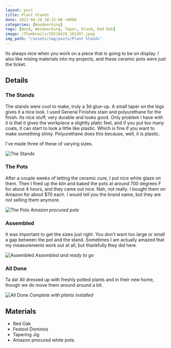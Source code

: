 ```yaml
---
layout: post
title: Plant Stands
date: 2021-04-28 18:32:00 +0800
categories: [Woodworking]
tags: [Wood, Woodworking, Taper, Stand, Red Oak]
image: /Thumbnails/20210428_181207.jpeg
img_path: "/assets/img/posts/Plant Stands"
---
```


Its always nice when you work on a piece that is going to be on display.  I also like mixing materials into my projects, and these ceramic pots were just the ticket.

## Details

### The Stands

The stands were cool to make, truly a 3d glue-up.  A small taper on the legs gives it a nice look.  I used General Finishes stain and polyurethane for the finish.  Its nice stuff, very durable and looks good.  Only problem I have with it is that it gives the workpiece a slightly platic feel, and if you put too many coats, it can start to look a little like plastic.  Which is fine if you want to make something shiny.  Polyurethane does this because, well, it is plastic.

I've made three of these of varying sizes.

![The Stands][Stands 3]

### The Pots

After a couple weeks of letting the ceramic cure, I put nice white glaze on them.  Then I fired up the kiln and baked the pots at around 700 degrees F for about 4 hours, and they came out nice.  Nah, not really. I bought them on Amazon for about $70 each.  I would tell you the brand name, but they are not selling them anymore.

![The Pots][Stands 2]
_Amazon procured pots_

### Assembled

It was important to get the sizes just right.  You don't want too large or small a gap between the pot and the stand.  Sometimes I am actually amazed that my measurements work out at all, but thankfully they did here.

![Assembled][Stands 1]
_Assembled and ready to go_

### All Done

Ta da!  All dressed up with freshly potted plants and in their new home, though we do move them around around a bit.

![All Done][Stands 4]
_Complete with plants installed_

## Materials

- Red Oak
- Festool Dominos
- Tapering Jig
- Amazon procured white pots.
  
[Stands 1]: 20210418_000920000_iOS.jpeg
[Stands 2]: 20210421_212015.jpeg
[Stands 3]: 20210427_190041.jpeg
[Stands 4]: 20210428_181207.jpeg

